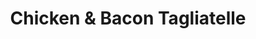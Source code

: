 ---
title: "Chicken & Bacon Tagliatelle"
excerpt: "Quick & easy mid-week pasta dish"
header:
  overlay_image: /assets/images/chick-bac-tag.jpg
ingredients: 
  - 6 spring onions, sliced
  - 2 chicken breasts, diced
  - 6 rashers streaky bacon, sliced
  - 4-6 mushrooms, sliced
  - knob of butter
  - 1tbsp plain flour
  - milk
  - 400g tagliatelle
  - 1tbsp creme fraiche
  - small bunch parsley, chopped
instructions:
  - Heat a little oil in a large frying pan, add the spring onions and fry for a few minutes. Add the diced chicken and fry, stirring regularly until browned. Add the bacon and mushrooms and fry for a few more minutes until the chicken and bacon are cooked.
  - Meanwhile, bring a pan of salted water to the boil and add the pasta. Cook according to packet instructions.
  - Add a good knob of butter to the chicken pan and melt, then add the flour, stirring so it soaks up all the fat. Cook for a further minute.
  - Add milk, a little at a time until the sauce comes together. Turn down the heat to a low simmer and continue to cook, stirring occasionally.
  - Once the pasta is cooked, add the creme fraiche to the chicken and stir through. Take off the heat and stir through the chopped parsley
  - Serve the sauce on top of the pasta with some parmesan and black pepper if desired, and some seasonal veg on the side.
cooking_time: 20mins
portions: 4
---